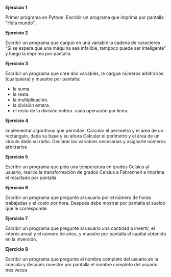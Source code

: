 
**Ejercicio 1**

Primer programa en Python. Escribir un programa que imprima por pantalla "Hola mundo".

**Ejercicio 2**

Escribir un programa que cargue en una variable la cadena de caracteres “Si se espera que una máquina sea infalible, tampoco puede ser inteligente” y luego la imprima por pantalla.

 **Ejercicio 3**

Escribir un programa que cree dos variables, le cargue números arbitrarios (cualquiera) y muestre por pantalla: 
* la suma.
* la resta.
* la multiplicación.
* la división entera.
* el resto de la división entera. 
cada operación por línea.


**Ejercicio 4**

Implementar algoritmos que permitan:
Calcular el perímetro y el área de un rectángulo, dada su base y su altura
Calcular el perímetro y el área de un círculo dado su radio.
Declarar las variables necesarias y asignarle números arbitrarios

**Ejercicio 5**

Escribir un programa que pida una temperatura en grados Celsius al usuario, realice la transformación de grados Celsius a Fahrenheit e imprima el resultado por pantalla.

**Ejercicio 6**

Escribir un programa que pregunte al usuario por el número de horas trabajadas y el costo por hora. Después debe mostrar por pantalla el sueldo que le corresponde.

**Ejercicio 7**

Escribir un programa que pregunte al usuario una cantidad a invertir, el interés anual y el número de años, y muestre por pantalla el capital obtenido en la inversión.

**Ejercicio 8**

Escribir un programa que pregunte el nombre completo del usuario en la consola y después muestre por pantalla el nombre completo del usuario tres veces
